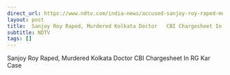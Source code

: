 ```yaml
---
direct_url: https://www.ndtv.com/india-news/accused-sanjoy-roy-raped-murdered-doctor-cbi-charge-sheet-in-rg-kar-case-6734823
layout: post
title:  Sanjoy Roy Raped, Murdered Kolkata Doctor   CBI Chargesheet In RG Kar Case
subtitle: NDTV
tags: []
---
```


 Sanjoy Roy Raped, Murdered Kolkata Doctor   CBI Chargesheet In RG Kar Case
